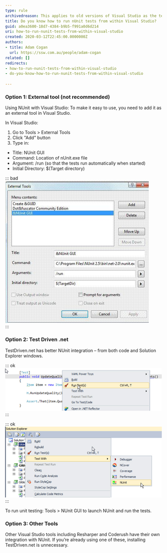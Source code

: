 ```yaml
---
type: rule
archivedreason: This applies to old versions of Visual Studio as the test frameworks now provide their own test runner implementations for Visual Studio
title: Do you know how to run nUnit tests from within Visual Studio?
guid: a0ea3600-18d7-4384-b9b5-f991a0d6d214
uri: how-to-run-nunit-tests-from-within-visual-studio
created: 2020-03-12T22:45:00.0000000Z
authors:
- title: Adam Cogan
  url: https://ssw.com.au/people/adam-cogan
related: []
redirects:
- how-to-run-nunit-tests-from-within-visual-studio
- do-you-know-how-to-run-nunit-tests-from-within-visual-studio

---
```


### Option 1: External tool (not recommended)


Using NUnit with Visual Studio: To make it easy to use, you need to add it as an external tool in Visual Studio.

In Visual Studio:

1. Go to Tools &gt; External Tools
2. Click "Add" button
3. Type in:


* Title: NUnit GUI
* Command: Location of nUnit.exe file
* Argument: /run (so that the tests run automatically when started)
* Initial Directory: $(Target directory)


<!--endintro-->


::: bad  
![Figure: Bad Example - NUnit In Visual Studio](NUnitInVStudio.jpg)  
:::

### Option 2: Test Driven .net


TestDriven.net has better NUnit integration – from both code and Solution Explorer windows.


::: ok  
![Figure: Better way - Use TestDriven.Net - it has a 'Run Test(s)' command for a single test (above) or...](UseTestDriven.jpg)  
:::


::: ok  
![Figure: ...you can right-click on a project and select 'Test With &gt; NUnit' to bring up the GUI. It is certainly more convenient](GUIBringUpAction.jpg)  
:::

To run unit testing: Tools &gt; NUnit GUI to launch NUnit and run the tests.

### Option 3: Other Tools


Other Visual Studio tools including Resharper and Coderush have their own integration with NUnit. If you’re already using one of these, installing TestDriven.net is unnecessary.

